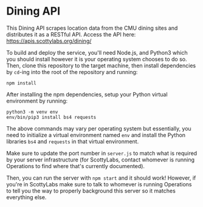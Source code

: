 # Dining API

This Dining API scrapes location data from the CMU dining sites and distributes
it as a RESTful API. Access the API here: https://apis.scottylabs.org/dining/

To build and deploy the service, you'll need Node.js, and Python3
which you should install however it is your operating system chooses to do so.
Then, clone this repository to the target machine, then install dependencies 
by `cd`-ing into the root of the repository and running:

```
npm install
```

After installing the npm dependencies, setup your Python virtual environment
by running:

```
python3 -m venv env
env/bin/pip3 install bs4 requests
```

The above commands may vary per operating system but essentially, you need
to initialize a virtual environment named `env` and install the Python libraries
`bs4` and `requests` in that virtual environment.

Make sure to update the port number in `server.js` to match what is required by
your server infrastructure (for ScottyLabs, contact whomever is running
Operations to find where that's currently documented).

Then, you can run the server with `npm start` and it should work! However,
if you're in ScottyLabs make sure to talk to whomever is running Operations to
tell you the way to properly background this server so it matches everything
else.

